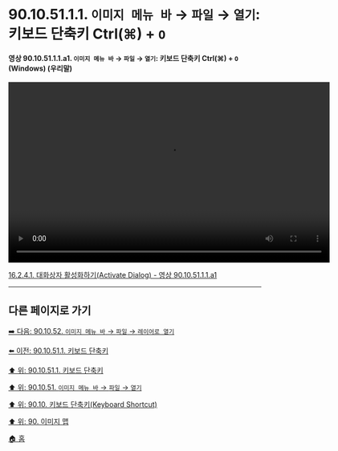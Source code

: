 # 90.10.51.1.1. `이미지 메뉴 바` → `파일` → `열기`: 키보드 단축키 Ctrl(⌘) + `O`

<a id="90-10-51-01-01-a1"></a>

#### 영상 90.10.51.1.1.a1. `이미지 메뉴 바` → `파일` → `열기`: 키보드 단축키 Ctrl(⌘) + `O` (Windows) (우리말)
<video controls="controls" width="640" height="360" src="https://github.com/user-attachments/assets/8a36fa54-054c-4ee2-9c9f-cc9087a2b19f"></video>

[16.2.4.1. 대화상자 활성화하기(Activate Dialog) - 영상 90.10.51.1.1.a1](./16-02-04-01-activate_dialog.md#90-10-51-01-01-a1)

***

## 다른 페이지로 가기

[➡️ 다음: 90.10.52. `이미지 메뉴 바` → `파일` → `레이어로 열기`](./90-10-52-00-menu_file_open_as_layers.md)

[⬅️ 이전: 90.10.51.1. 키보드 단축키](./90-10-51-01-00-keyboard_shortcut.md)

[⬆️ 위: 90.10.51.1. 키보드 단축키](./90-10-51-01-00-keyboard_shortcut.md)

[⬆️ 위: 90.10.51. `이미지 메뉴 바` → `파일` → `열기`](./90-10-51-00-menu_file_open.md)

[⬆️ 위: 90.10. 키보드 단축키(Keyboard Shortcut)](./90-10-00-keyboard_shortcut.md)

[⬆️ 위: 90. 이미지 맵](./90-00-image-map.md)

[🏠 홈](./00-home.md)
